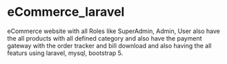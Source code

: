 # eCommerce_laravel
eCommerce website with all Roles like SuperAdmin, Admin, User also have the all products with all defined category and also have the payment gateway with the order tracker and bill download and also having the all featurs using laravel, mysql, bootstrap 5.
